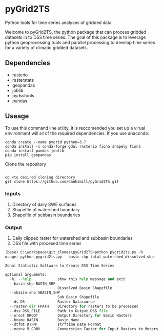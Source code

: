 # pyGrid2TS
Python tools for time series analyses of gridded data

Welcome to pyGrid2TS, the python package that can process gridded datasets in to DSS time series. The goal of this package is to leverage python geoprocessing tools and parallel processing to develop time series for a variety of climatic gridded datasets.

## Dependencies
- rasterio
- rasterstats
- geopandas
- joblib
- pydsstools
- pandas


## Useage
To use this command line utility, it is reccomended you set up a virual environment will all of the required dependencies.  If you use anaconda:

```
conda create --name pygrid python=3.7
conda install -c conda-forge gdal rasterio fiona shapely fiona
conda install pandas joblib 
pip install geopandas

```

Clone the repository

```

cd <to desired cloning directory
git clone https://github.com/danhamill/pyGrid2TS.git

```

### Inputs

1. Directory of daily SWE surfaces
2. Shapefile of watershed boundary
3. Shapefile of subbasin boundaries

### Output

1. Daily clipped raster for watershed and subbasin boundaries
2. DSS file with procesed time series


```python
(base) C:\workspace\git_clones\pyGrid2TS>python pygrid2ts.py -h
usage: python pygrid2ts.py --basin-shp total_watershed_dissolved.shp --sbasin-shp total_watershed.shp --ds SONDAS --raster-dir snodas_dir --dss output_timeseries.dss --oroot output_dir --bname RIRIE --dtfmt %Y%m%d --mconv 1000.0

Zonal Statistic Software to Create DSS Time Series

optional arguments:
  -h, --help            show this help message and exit
  --basin-shp BASIN_SHP
                        Dissolved Basin Shapefile
  --sbasin-shp SBASIN_SHP
                        Sub Basin Shapefile
  --ds DS               Raster Datasource
  --raster-dir FPATH    Directory for rasters to be processed
  --dss DSS_FILE        Path to Output DSS file
  --oroot OROOT         Output Directory for Basin Rasters
  --bname BASIN         Basin Name
  --dtfmt DTFMT         strftime Date Format
  --mconv M_CONV        Converstion Factor for Input Rasters to Meters
 ```

